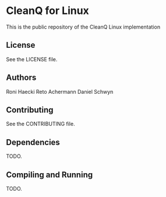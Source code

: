 # CleanQ for Linux

This is the public repository of the CleanQ Linux implementation


## License

See the LICENSE file.


## Authors

Roni Haecki
Reto Achermann
Daniel Schwyn


## Contributing

See the CONTRIBUTING file.


## Dependencies

TODO.


## Compiling and Running

TODO.
